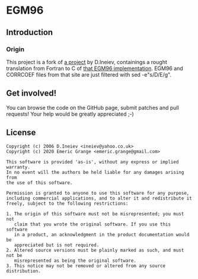 EGM96
=====


## Introduction

### Origin

This project is a fork of [a project](https://sourceforge.net/projects/egm96-f477-c.) by D.Ineiev, containings a rought translation from Fortran to C of [that EGM96 implementation](http://earth-info.nga.mil/GandG/wgs84/gravitymod/egm96/egm96.html). EGM96 and CORRCOEF files from that site are just filtered with sed -e"s/D/E/g".


## Get involved!

You can browse the code on the GitHub page, submit patches and pull requests! Your help would be greatly appreciated ;-)


## License

```
Copyright (c) 2006 D.Ineiev <ineiev@yahoo.co.uk>
Copyright (c) 2020 Emeric Grange <emeric.grange@gmail.com>

This software is provided 'as-is', without any express or implied warranty.
In no event will the authors be held liable for any damages arising from
the use of this software.

Permission is granted to anyone to use this software for any purpose,
including commercial applications, and to alter it and redistribute it
freely, subject to the following restrictions:

1. The origin of this software must not be misrepresented; you must not
   claim that you wrote the original software. If you use this software
   in a product, an acknowledgment in the product documentation would be
   appreciated but is not required.
2. Altered source versions must be plainly marked as such, and must not be
   misrepresented as being the original software.
3. This notice may not be removed or altered from any source distribution.
```
